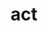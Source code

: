 ---
git: https://github.com/nektos/act
logohandle: nektosact
sort: act
title: act
website: https://nektosact.com/
---